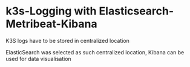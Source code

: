 # k3s-Logging with Elasticsearch-Metribeat-Kibana
K3S logs have to be stored in centralized location

ElasticSearch was selected as such centralized location, Kibana can be used for data visualisation
